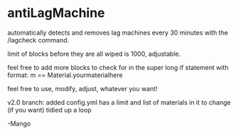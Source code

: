 # antiLagMachine
automatically detects and removes lag machines every 30 minutes with the /lagcheck command.

limit of blocks before they are all wiped is 1000, adjustable.

feel free to add more blocks to check for in the super long if statement with format:
m == Material.yourmaterialhere
  
feel free to use, modify, adjust, whatever you want!

v2.0 branch:
added config.yml
has a limit and list of materials in it to change (if you want)
tidied up a loop

-Mango
